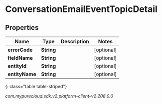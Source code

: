 # ConversationEmailEventTopicDetail


## Properties

| Name | Type | Description | Notes |
| ------------ | ------------- | ------------- | ------------- |
| **errorCode** | **String** |  |  [optional] |
| **fieldName** | **String** |  |  [optional] |
| **entityId** | **String** |  |  [optional] |
| **entityName** | **String** |  |  [optional] |
{: class="table table-striped"}




_com.mypurecloud.sdk.v2:platform-client-v2:208.0.0_
